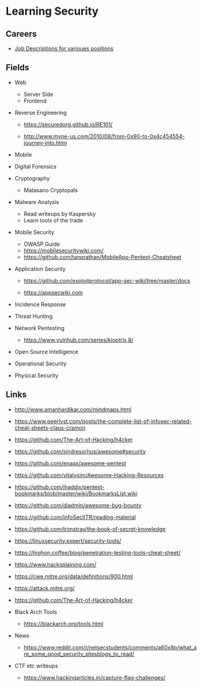
# Learning Security


## Careers

* [Job Descriptions for varioues positions](https://www.lucideus.com/careers.html)

## Fields

* Web
    - Server Side
    - Frontend

* Reverse Engineering
    - https://securedorg.github.io/RE101/
    
    - http://www.myne-us.com/2010/08/from-0x90-to-0x4c454554-journey-into.html

* Mobile

* Digital Forensics

* Cryptography
    - Matasano Cryptopals

* Malware Analysis
    - Read writeups by Kaspersky
    - Learn tools of the trade

* Mobile Security
    - OWASP Guide
    - https://mobilesecuritywiki.com/
    - https://github.com/tanprathan/MobileApp-Pentest-Cheatsheet

* Application Security
    - https://github.com/exploitprotocol/app-sec-wiki/tree/master/docs

    - https://appsecwiki.com

* Incidence Response

* Threat Hunting

* Network Pentesting
    - https://www.vulnhub.com/series/kioptrix,8/

* Open Source Intelligence

* Operational Security

* Physical Security

## Links

* http://www.amanhardikar.com/mindmaps.html

* https://www.peerlyst.com/posts/the-complete-list-of-infosec-related-cheat-sheets-claus-cramon

* https://github.com/The-Art-of-Hacking/h4cker

* https://github.com/sindresorhus/awesome#security
* https://github.com/enaqx/awesome-pentest
* https://github.com/vitalysim/Awesome-Hacking-Resources
* https://github.com/jhaddix/pentest-bookmarks/blob/master/wiki/BookmarksList.wiki
* https://github.com/djadmin/awesome-bug-bounty
* https://github.com/InfoSecIITR/reading-material
* https://github.com/trimstray/the-book-of-secret-knowledge

* https://linuxsecurity.expert/security-tools/
* https://highon.coffee/blog/penetration-testing-tools-cheat-sheet/

* https://www.hacksplaining.com/

* https://cwe.mitre.org/data/definitions/900.html
* https://attack.mitre.org/

* https://github.com/The-Art-of-Hacking/h4cker

* Black Arch Tools
    - https://blackarch.org/tools.html

* News
    - https://www.reddit.com/r/netsecstudents/comments/a60x8p/what_are_some_good_security_sitesblogs_to_read/

* CTF etc writeups
    - https://www.hackingarticles.in/capture-flag-challenges/
